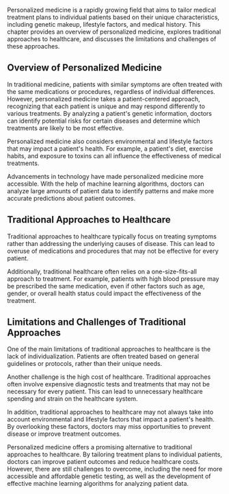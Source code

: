 
Personalized medicine is a rapidly growing field that aims to tailor medical treatment plans to individual patients based on their unique characteristics, including genetic makeup, lifestyle factors, and medical history. This chapter provides an overview of personalized medicine, explores traditional approaches to healthcare, and discusses the limitations and challenges of these approaches.

Overview of Personalized Medicine
---------------------------------

In traditional medicine, patients with similar symptoms are often treated with the same medications or procedures, regardless of individual differences. However, personalized medicine takes a patient-centered approach, recognizing that each patient is unique and may respond differently to various treatments. By analyzing a patient's genetic information, doctors can identify potential risks for certain diseases and determine which treatments are likely to be most effective.

Personalized medicine also considers environmental and lifestyle factors that may impact a patient's health. For example, a patient's diet, exercise habits, and exposure to toxins can all influence the effectiveness of medical treatments.

Advancements in technology have made personalized medicine more accessible. With the help of machine learning algorithms, doctors can analyze large amounts of patient data to identify patterns and make more accurate predictions about patient outcomes.

Traditional Approaches to Healthcare
------------------------------------

Traditional approaches to healthcare typically focus on treating symptoms rather than addressing the underlying causes of disease. This can lead to overuse of medications and procedures that may not be effective for every patient.

Additionally, traditional healthcare often relies on a one-size-fits-all approach to treatment. For example, patients with high blood pressure may be prescribed the same medication, even if other factors such as age, gender, or overall health status could impact the effectiveness of the treatment.

Limitations and Challenges of Traditional Approaches
----------------------------------------------------

One of the main limitations of traditional approaches to healthcare is the lack of individualization. Patients are often treated based on general guidelines or protocols, rather than their unique needs.

Another challenge is the high cost of healthcare. Traditional approaches often involve expensive diagnostic tests and treatments that may not be necessary for every patient. This can lead to unnecessary healthcare spending and strain on the healthcare system.

In addition, traditional approaches to healthcare may not always take into account environmental and lifestyle factors that impact a patient's health. By overlooking these factors, doctors may miss opportunities to prevent disease or improve treatment outcomes.

Personalized medicine offers a promising alternative to traditional approaches to healthcare. By tailoring treatment plans to individual patients, doctors can improve patient outcomes and reduce healthcare costs. However, there are still challenges to overcome, including the need for more accessible and affordable genetic testing, as well as the development of effective machine learning algorithms for analyzing patient data.
